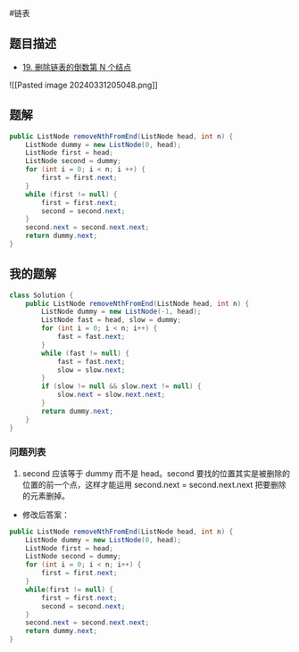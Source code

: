#链表 

## 题目描述

- [19. 删除链表的倒数第 N 个结点](https://leetcode.cn/problems/remove-nth-node-from-end-of-list/)

![[Pasted image 20240331205048.png]]

## 题解

```java
public ListNode removeNthFromEnd(ListNode head, int n) {
	ListNode dummy = new ListNode(0, head);
	ListNode first = head;
	ListNode second = dummy;
	for (int i = 0; i < n; i ++) {
		first = first.next;
	}
	while (first != null) {
		first = first.next;
		second = second.next;
	}
	second.next = second.next.next;
	return dummy.next;
}
```


## 我的题解

```java
class Solution {
    public ListNode removeNthFromEnd(ListNode head, int n) {
        ListNode dummy = new ListNode(-1, head);
        ListNode fast = head, slow = dummy;
        for (int i = 0; i < n; i++) {
            fast = fast.next;
        }
        while (fast != null) {
            fast = fast.next;
            slow = slow.next;
        }
        if (slow != null && slow.next != null) { 
            slow.next = slow.next.next; 
        }
        return dummy.next;
    }
} 
```

### 问题列表

1. second 应该等于 dummy 而不是 head。second 要找的位置其实是被删除的位置的前一个点，这样才能运用 second.next = second.next.next 把要删除的元素删掉。

- 修改后答案：
```java
public ListNode removeNthFromEnd(ListNode head, int n) {
	ListNode dummy = new ListNode(0, head);
	ListNode first = head;
	ListNode second = dummy;
	for (int i = 0; i < n; i++) {
		first = first.next;
	}
	while(first != null) {
		first = first.next;
		second = second.next;
	}
	second.next = second.next.next;
	return dummy.next;
}
```